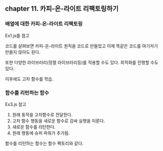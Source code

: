 ## chapter 11. 카피-온-라이트 리팩토링하기

### 배열에 대한 카피-온-라이트 리팩토링

Ex1.js를 참고

코드를 살펴보면 카피-온-라이트 원칙을 코드로 만들었고 이제 똑같은 코드를 여기저기 만들지 않아도 된다.

또한 다양한 라이브러리(정렬 라이브러리등)를 적용할 수도 있다. 최적화를 진행할 수도 있다.

이후에도 고차 함수를 학습.

### 함수를 리턴하는 함수

Ex3.js 참고

1. 원래 동작을 고차함수로 전달한다.
2. 고차 함수 행동을 새로운 함수로 감싸 실행을 미룬다.
3. 새로운 함수를 리턴한다.
4. 원래 행동에 슈퍼 파워가 추가됨.

함수를 리턴하는 함수는 함수 팩토리와 같다.
